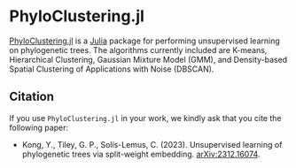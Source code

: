 
# PhyloClustering.jl

[PhyloClustering.jl](https://github.com/solislemuslab/ml-phylo-trees) is a [Julia](http://julialang.org/) package for performing unsupervised learning on phylogenetic trees. The algorithms currently included are K-means, Hierarchical Clustering, Gaussian Mixture Model (GMM), and Density-based Spatial Clustering of Applications with Noise (DBSCAN).

## Citation

If you use `PhyloClustering.jl` in your work, we kindly ask that you cite the following paper: 

- Kong, Y., Tiley, G. P., Solís-Lemus, C. (2023). Unsupervised learning of phylogenetic trees via split-weight embedding. [arXiv:2312.16074](https://arxiv.org/abs/2312.16074).